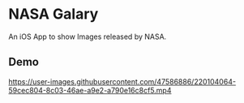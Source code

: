 # NASA Galary

An iOS App to show Images released by NASA.

## Demo

https://user-images.githubusercontent.com/47586886/220104064-59cec804-8c03-46ae-a9e2-a790e16c8cf5.mp4
